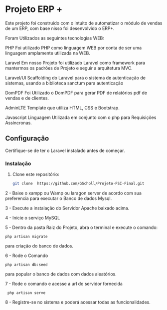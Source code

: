 # Projeto ERP +

Este projeto foi construído com o intuito de automatizar o módulo de vendas de um ERP, com base nisso foi desenvolvido o ERP+.

Foram Utilizados as seguintes tecnologias WEB:

PHP
Foi utilizado PHP como linguagem WEB por conta de ser uma linguagem amplamente utilizada na WEB.

Laravel
Em nosso Projeto foi utilizado Laravel como framework para mantermos os padrões de Projeto e seguir a arquitetura MVC.

Laravel/UI
Scaffolding do Laravel para o sistema de autenticação de sistemas, usando a      biblioteca sanctum para autenticação



DomPDF
Foi Utilizado o DomPDF para gerar PDF de relatórios pdf de vendas e de clientes.

AdminLTE
Template que utiliza HTML, CSS  e Bootstrap.

Javascript
Linguagem Utilizada em conjunto com o php para Requisições Assíncronas.



## Configuração

Certifique-se de ter o Laravel instalado antes de começar.

### Instalação

1. Clone este repositório:
     ```bash
     git clone  https://github.com/GScholl/Projeto-FSI-Final.git
  
2 - Baixe o xampp ou Wamp ou laragon server  de acordo com sua preferencia para executar o Banco de dados Mysql.


3 - Execute a instalação do Servidor Apache baixado acima.

4 - Inicie o serviço MySQL
 
5 -  Dentro da pasta Raiz do Projeto, abra o terminal e execute o comando:

  
    php artisan migrate

para criação do banco de dados.
	
6 - Rode o Comando 
   
    php artisan db:seed


para popular o banco de dados com dados aleatórios.


7 - Rode o comando e acesse a url do servidor fornecida

  
     php artisan serve

8 - Registre-se no sistema e poderá acessar todas as funcionalidades.
